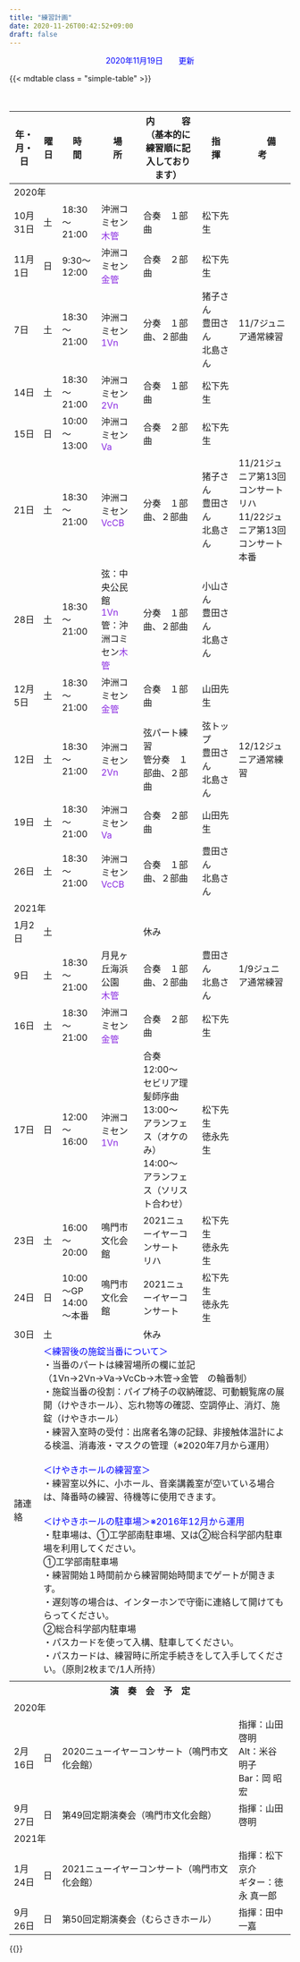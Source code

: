 ```yaml
---
title: "練習計画"
date: 2020-11-26T00:42:52+09:00
draft: false
---
```


<p style="color: blue; text-align: center;">2020年11月19日　　更新</p>

{{< mdtable class = "simple-table" >}}
<table class="practice">
<thead>
	<tr>
		<th>年・月・日</th>
		<th>曜日</th>
		<th>時　　間</th>
		<th>場　　所</th>
		<th>内　　　容<br/>（基本的に練習順に記入しております）</th>
		<th>指　　揮</th>
		<th>　　備　　　考　　</th>
	</tr>
</thead>
<tbody>
	<tr>
		<td colspan="7" class="year">2020年</td>
	</tr>
	<tr>
		<td class="date">10月31日</td>
		<td class="sat">土</td>
		<td class="time">18:30～21:00</td>
		<td class="place">沖洲コミセン<br/><span style="color: blueviolet;">木管</span></td>
		<td class="plan">合奏　１部曲</td>
		<td class="conductor">松下先生</td>
		<td class="remarks"></td>
	</tr>
	<tr>
		<td class="date">11月1日</td>
		<td class="sun">日</td>
		<td class="time">9:30～12:00</td>
		<td class="place">沖洲コミセン<br/><span style="color: blueviolet;">金管</span></td>
		<td class="plan">合奏　２部曲</td>
		<td class="conductor">松下先生</td>
		<td class="remarks"></td>
	</tr>
	<tr>
		<td class="date">7日</td>
		<td class="sat">土</td>
		<td class="time">18:30～21:00</td>
		<td class="place">沖洲コミセン<br/><span style="color: blueviolet;">1Vn</span></td>
		<td class="plan">分奏　１部曲、２部曲</td>
		<td class="member">猪子さん<br/>豊田さん<br/>北島さん</td>
		<td class="remarks">11/7ジュニア通常練習</td>
	</tr>
	<tr>
		<td class="date">14日</td>
		<td class="sat">土</td>
		<td class="time">18:30～21:00</td>
		<td class="place">沖洲コミセン<br/><span style="color: blueviolet;">2Vn</span></td>
		<td class="plan">合奏　１部曲</td>
		<td class="conductor">松下先生</td>
		<td class="remarks"></td>
	</tr>
	<tr>
		<td class="date">15日</td>
		<td class="sun">日</td>
		<td class="time">10:00～13:00</td>
		<td class="place">沖洲コミセン<br/><span style="color: blueviolet;">Va</span></td>
		<td class="plan">合奏　２部曲</td>
		<td class="conductor">松下先生</td>
		<td class="remarks"></td>
	</tr>
	<tr>
		<td class="date">21日</td>
		<td class="sat">土</td>
		<td class="time">18:30～21:00</td>
		<td class="place">沖洲コミセン<br/><span style="color: blueviolet;">VcCB</span></td>
		<td class="plan">分奏　１部曲、２部曲</td>
		<td class="member">猪子さん<br/>豊田さん<br/>北島さん</td>
		<td class="remarks">11/21ジュニア第13回コンサートリハ<br/>11/22ジュニア第13回コンサート本番</td>
	</tr>
	<tr>
		<td class="date">28日</td>
		<td class="sat">土</td>
		<td class="time">18:30～21:00</td>
		<td class="place">弦：中央公民館<br/><span style="color: blueviolet;">1Vn</span><br/>
			管：沖洲コミセン<span style="color: blueviolet;">木管</span></td>
		<td class="plan">分奏　１部曲、２部曲</td>
		<td class="member">小山さん<br/>豊田さん<br/>北島さん</td>
		<td class="remarks"></td>
	</tr>
	<tr>
		<td class="date">12月5日</td>
		<td class="sat">土</td>
		<td class="time">18:30～21:00</td>
		<td class="place">沖洲コミセン<br/><span style="color: blueviolet;">金管</span></td>
		<td class="plan">合奏　１部曲</td>
		<td class="trainer">山田先生</td>
		<td class="remarks"></td>
	</tr>
	<tr>
		<td class="date">12日</td>
		<td class="sat">土</td>
		<td class="time">18:30～21:00</td>
		<td class="place">沖洲コミセン<br/><span style="color: blueviolet;">2Vn</span></td>
		<td class="plan">弦パート練習<br/>管分奏　１部曲、２部曲</td>
		<td class="member">弦トップ<br/>豊田さん<br/>北島さん</td>
		<td class="remarks">12/12ジュニア通常練習</td>
	</tr>
	<tr>
		<td class="date">19日</td>
		<td class="sat">土</td>
		<td class="time">18:30～21:00</td>
		<td class="place">沖洲コミセン<br/><span style="color: blueviolet;">Va</span></td>
		<td class="plan">合奏　２部曲</td>
		<td class="trainer">山田先生</td>
		<td class="remarks"></td>
	</tr>
	<tr>
		<td class="date">26日</td>
		<td class="sat">土</td>
		<td class="time">18:30～21:00</td>
		<td class="place">沖洲コミセン<br/><span style="color: blueviolet;">VcCB</span></td>
		<td class="plan">合奏　１部曲、２部曲</td>
		<td class="member">豊田さん<br/>北島さん</td>
		<td class="remarks"></td>
	</tr>
	<tr>
		<td colspan="7"  class="year">2021年</td>
	</tr>
	<tr>
		<td class="date">1月2日</td>
		<td class="sat">土</td>
		<td class="time"></td>
		<td class="place"></td>
		<td class="plan holiday">休み</td>
		<td class="member"></td>
		<td class="remarks"></td>
	</tr>
	<tr>
		<td class="date">9日</td>
		<td class="sat">土</td>
		<td class="time">18:30～21:00</td>
		<td class="place">月見ヶ丘海浜公園<br/><span style="color: blueviolet;">木管</span></td>
		<td class="plan">合奏　１部曲、２部曲</td>
		<td class="member">豊田さん<br/>北島さん</td>
		<td class="remarks">1/9ジュニア通常練習</td>
	</tr>
	<tr>
		<td class="date">16日</td>
		<td class="sat">土</td>
		<td class="time">18:30～21:00</td>
		<td class="place">沖洲コミセン<br/><span style="color: blueviolet;">金管</span></td>
		<td class="plan">合奏　２部曲</td>
		<td class="conductor">松下先生</td>
		<td class="remarks"></td>
	</tr>
	<tr>
		<td class="date">17日</td>
		<td class="sun">日</td>
		<td class="time">12:00～16:00</td>
		<td class="place">沖洲コミセン<br/><span style="color: blueviolet;">1Vn</span></td>
		<td class="plan">合奏　12:00～　セビリア理髪師序曲<br/>13:00～　アランフェス（オケのみ）<br/>14:00～　アランフェス（ソリスト合わせ）</td>
		<td class="conductor">松下先生<br/>徳永先生</td>
		<td class="remarks"></td>
	</tr>
	<tr>
		<td class="date">23日</td>
		<td class="sat">土</td>
		<td class="time">16:00～20:00</td>
		<td class="place">鳴門市文化会館</td>
		<td class="plan rehersal">2021ニューイヤーコンサート　リハ</td>
		<td class="conductor">松下先生<br/>徳永先生</td>
		<td class="remarks"></td>
	</tr>
	<tr>
		<td class="date">24日</td>
		<td class="sun">日</td>
		<td class="time">10:00～GP<br/>14:00～本番</td>
		<td class="place">鳴門市文化会館</td>
		<td class="plan concert">2021ニューイヤーコンサート</td>
		<td class="conductor">松下先生<br/>徳永先生</td>
		<td class="remarks"></td>
	</tr>
	<tr>
		<td class="date">30日</td>
		<td class="sat">土</td>
		<td class="time"></td>
		<td class="place"></td>
		<td class="plan holiday">休み</td>
		<td class="member"></td>
		<td class="remarks"></td>
	</tr>
	<tr>
		<td>諸連絡</td>
		<td colspan="6" class="remarks">
			<span style="color: blue;">＜練習後の施錠当番について＞</span><br/>
			・当番のパートは練習場所の欄に並記（1Vn→2Vn→Va→VcCb→木管→金管　の輪番制）<br/>
			・施錠当番の役割：パイプ椅子の収納確認、可動観覧席の展開（けやきホール）、忘れ物等の確認、空調停止、消灯、施錠（けやきホール）<br/>
			・練習入室時の受付：出席者名簿の記録、非接触体温計による検温、消毒液・マスクの管理（※2020年7月から運用）<br/><br/>
			<span style="color: blue;">＜けやきホールの練習室＞</span><br/>
			・練習室以外に、小ホール、音楽講義室が空いている場合は、降番時の練習、待機等に使用できます。<br/><br/>
			<span style="color: blue;">＜けやきホールの駐車場＞※2016年12月から運用</span><br/>
			・駐車場は、①工学部南駐車場、又は②総合科学部内駐車場を利用してください。<br/>
			①工学部南駐車場<br/>
			・練習開始１時間前から練習開始時間までゲートが開きます。<br/>
			・遅刻等の場合は、インターホンで守衛に連絡して開けてもらってください。<br/>
			②総合科学部内駐車場<br/>
			・パスカードを使って入構、駐車してください。<br/>
			・パスカードは、練習時に所定手続きをして入手してください。（原則2枚まで/1人所持）<br/>
		</td>
	</tr>	　
	<tr>
		<td colspan="8" class="separator"></td>
	</tr>
	<tr>
		<th colspan="8">演　奏　会　予　定</th>
	</tr>
	<tr>
		<td colspan="8" class="year">2020年</td>
	</tr>
	<tr>
		<td class="date">2月16日</td>
		<td class="sun">日</td>
		<td colspan="4" class="plan">2020ニューイヤーコンサート（鳴門市文化会館）</td>
		<td colspan="2" class="remarks">指揮：山田 啓明<br/>Alt：米谷 明子<br/>Bar：岡 昭宏</td>
	</tr>
	<tr>
		<td class="date">9月27日</td>
		<td class="sun">日</td>
		<td colspan="4" class="plan">第49回定期演奏会（鳴門市文化会館）</td>
		<td colspan="2" class="remarks">指揮：山田 啓明</td>
	</tr>
	<tr>
		<td colspan="8" class="year">2021年</td>
	</tr>
	<tr>
		<td class="date">1月24日</td>
		<td class="sun">日</td>
		<td colspan="4" class="plan">2021ニューイヤーコンサート（鳴門市文化会館）</td>
		<td colspan="2" class="remarks">指揮：松下 京介<br/>ギター：徳永 真一郎</td>
	</tr>
	<tr>
		<td class="date">9月26日</td>
		<td class="sun">日</td>
		<td colspan="4" class="plan">第50回定期演奏会（むらさきホール）</td>
		<td colspan="2" class="remarks">指揮：田中 一嘉</td>
	</tr> 
	</tbody>
	</table>
{{</mdtable >}}
